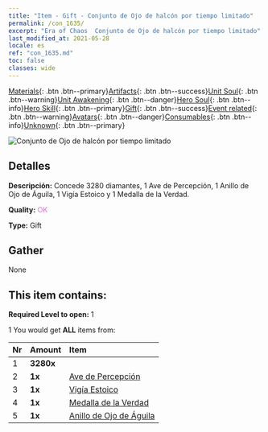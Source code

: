 ```yaml
---
title: "Item - Gift - Conjunto de Ojo de halcón por tiempo limitado"
permalink: /con_1635/
excerpt: "Era of Chaos  Conjunto de Ojo de halcón por tiempo limitado"
last_modified_at: 2021-05-28
locale: es
ref: "con_1635.md"
toc: false
classes: wide
---
```

 [Materials](/ItemsES/){: .btn .btn--primary}[Artifacts](/ItemsES/Artifacts/){: .btn .btn--success}[Unit Soul](/ItemsES/UnitSoul/){: .btn .btn--warning}[Unit Awakening](/ItemsES/UnitAwakening/){: .btn .btn--danger}[Hero Soul](/ItemsES/HeroSoul/){: .btn .btn--info}[Hero Skill](/ItemsES/HeroSkill/){: .btn .btn--primary}[Gift](/ItemsES/Gift/){: .btn .btn--success}[Event related](/ItemsES/Events/){: .btn .btn--warning}[Avatars](/ItemsES/Avatars/){: .btn .btn--danger}[Consumables](/ItemsES/Consumables/){: .btn .btn--info}[Unknown](/ItemsES/Unknown/){: .btn .btn--primary}

 ![Conjunto de Ojo de halcón por tiempo limitado](/images/t/i_907251.png)

## Detalles
 **Descripción:** Concede 3280 diamantes, 1 Ave de Percepción, 1 Anillo de Ojo de Águila, 1 Vigía Estoico y 1 Medalla de la Verdad.

 **Quality:** <span style="color: #DA70D6">OK</span>

 **Type:** Gift

## Gather

  None

## This item contains:

 **Required Level to open:** 1

 1 You would get **ALL** items  from:

  | Nr | Amount |     Item    |
  |:---|:-------|:------------|
  | 1 |  **3280x** | <i class="fas fa-gem"/> |  | 
  | 2 |  **1x** | [Ave de Percepción](/ItemsES/art_132/) |  | 
  | 3 |  **1x** | [Vigía Estoico](/ItemsES/art_133/) |  | 
  | 4 |  **1x** | [Medalla de la Verdad](/ItemsES/art_134/) |  | 
  | 5 |  **1x** | [Anillo de Ojo de Águila](/ItemsES/art_135/) |  | 
